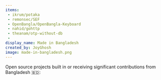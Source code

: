 ```yaml
---
items:
 - ikrum/potaka
 - remonsec/SEF
 - OpenBangla/OpenBangla-Keyboard
 - nahid/gohttp
 - theanam/otp-without-db
 - 
display_name: Made in Bangladesh
created_by: JoyGhosh
image: made-in-bangladesh.png
---
```

Open source projects built in or receiving significant contributions from Bangladesh 🇧🇩:
